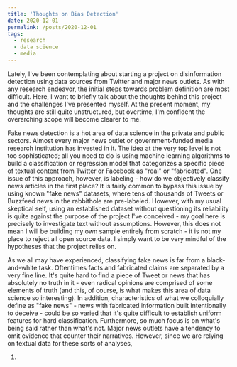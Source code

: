 ```yaml
---
title: 'Thoughts on Bias Detection'
date: 2020-12-01
permalink: /posts/2020-12-01
tags:
  - research
  - data science
  - media
---
```


Lately, I've been contemplating about starting a project on disinformation detection using data sources from Twitter and major news outlets. As with any research endeavor, the initial steps towards problem definition are most difficult. Here, I want to briefly talk about the thoughts behind this project and the challenges I've presented myself. At the present moment, my thoughts are still quite unstructured, but overtime, I'm confident the overarching scope will become clearer to me. 

Fake news detection is a hot area of data science in the private and public sectors. Almost every major news outlet or government-funded media research institution has invested in it. The idea at the very top level is not too sophisticated; all you need to do is using machine learning algorithms to build a classification or regression model that categorizes a specific piece of textual content from Twitter or Facebook as "real" or "fabricated". One issue of this approach, however, is labeling - how do we objectively classify news articles in the first place? It is fairly common to bypass this issue by using known "fake news" datasets, where tens of thousands of Tweets or Buzzfeed news in the rabbithole are pre-labeled. However, with my usual skeptical self, using an established dataset without questioning its reliability is quite against the purpose of the project I've conceived - my goal here is precisely to investigate text without assumptions. However, this does not mean I will be building my own sample entirely from scratch - it is not my place to reject all open source data. I simply want to be very mindful of the hypotheses that the project relies on.

As we all may have experienced, classifying fake news is far from a black-and-white task. Oftentimes facts and fabricated claims are separated by a very fine line. It's quite hard to find a piece of Tweet or news that has absolutely no truth in it - even radical opinions are comprised of some elements of truth (and this, of course, is what makes this area of data science so interesting). In addition, characteristics of what we colloquially define as "fake news" - news with fabricated information built intentionally to deceive - could be so varied that it's quite difficult to establish uniform features for hard classification. Furthermore, so much focus is on what's being said rather than what's not. Major news outlets have a tendency to omit evidence that counter their narratives. However, since we are relying on textual data for these sorts of analyses, 

1. 
